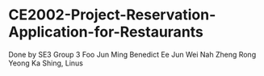 # CE2002-Project-Reservation-Application-for-Restaurants
Done by SE3 Group 3 Foo Jun Ming Benedict Ee Jun Wei Nah Zheng Rong Yeong Ka Shing, Linus
